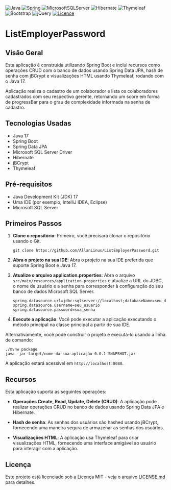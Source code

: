 ![Java](https://img.shields.io/badge/java-%23ED8B00.svg?style=for-the-badge&logo=java&logoColor=white) ![Spring](https://img.shields.io/badge/spring-%236DB33F.svg?style=for-the-badge&logo=spring&logoColor=white) ![MicrosoftSQLServer](https://img.shields.io/badge/Microsoft%20SQL%20Server-CC2927?style=for-the-badge&logo=microsoft%20sql%20server&logoColor=white) ![Hibernate](https://img.shields.io/badge/Hibernate-59666C?style=for-the-badge&logo=Hibernate&logoColor=white) ![Thymeleaf](https://img.shields.io/badge/Thymeleaf-%23005C0F.svg?style=for-the-badge&logo=Thymeleaf&logoColor=white) ![Bootstrap](https://img.shields.io/badge/bootstrap-%238511FA.svg?style=for-the-badge&logo=bootstrap&logoColor=white) ![jQuery](https://img.shields.io/badge/jquery-%230769AD.svg?style=for-the-badge&logo=jquery&logoColor=white) [![Licence](https://img.shields.io/github/license/Ileriayo/markdown-badges?style=for-the-badge)](./LICENSE)

# ListEmployerPassword

## Visão Geral
Esta aplicação é construída utilizando Spring Boot e inclui recursos como operações CRUD com o banco de dados usando Spring Data JPA, hash de senha com jBCrypt e visualizações HTML usando Thymeleaf, rodando com o Java 17.

Aplicação realiza o cadastro de um colaborador e lista os colaboradores cadastrados com seu respectivo gerente, retornando um score em forma de progressBar para o grau de complexidade informada na senha de cadastro.

## Tecnologias Usadas
- Java 17
- Spring Boot
- Spring Data JPA
- Microsoft SQL Server Driver
- Hibernate
- jBCrypt
- Thymeleaf

## Pré-requisitos
- Java Development Kit (JDK) 17
- Uma IDE (por exemplo, IntelliJ IDEA, Eclipse)
- Microsoft SQL Server

## Primeiros Passos
1. **Clone o repositório**: Primeiro, você precisará clonar o repositório usando o Git.

   ```
   git clone https://github.com/AllanLinux/ListEmployerPassword.git
   ```

2. **Abra o projeto na sua IDE**: Abra o projeto na sua IDE preferida que suporte Spring Boot e Java 17.

3. **Atualize o arquivo application.properties**: Abra o arquivo `src/main/resources/application.properties` e atualize a URL do JDBC, o nome de usuário e a senha para corresponder à configuração do seu banco de dados Microsoft SQL Server.

   ```
   spring.datasource.url=jdbc:sqlserver://localhost;databaseName=seu_db
   spring.datasource.username=seu_usuario
   spring.datasource.password=sua_senha
   ```

4. **Execute a aplicação**: Você pode executar a aplicação executando o método principal na classe principal a partir de sua IDE.

Alternativamente, você pode construir o projeto e executá-lo usando a linha de comando:

```
./mvnw package
java -jar target/nome-da-sua-aplicação-0.0.1-SNAPSHOT.jar
```

A aplicação estará acessível em `http://localhost:8080`.

## Recursos
Esta aplicação suporta as seguintes operações:

- **Operações Create, Read, Update, Delete (CRUD)**: A aplicação pode realizar operações CRUD no banco de dados usando Spring Data JPA e Hibernate.

- **Hash de senha**: As senhas dos usuários são hashed usando jBCrypt, fornecendo uma maneira segura de armazenar as senhas dos usuários.

- **Visualizações HTML**: A aplicação usa Thymeleaf para criar visualizações HTML, fornecendo uma interface amigável ao usuário para interagir com a aplicação.

## Licença
Este projeto está licenciado sob a Licença MIT - veja o arquivo [LICENSE.md](https://github.com/seu_usuario/seu_repo/LICENSE.md) para detalhes.
